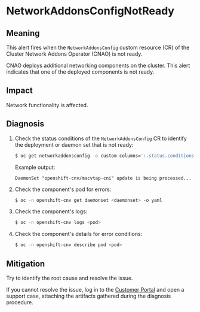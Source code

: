 # NetworkAddonsConfigNotReady

## Meaning

This alert fires when the `NetworkAddonsConfig` custom resource (CR) of the
Cluster Network Addons Operator (CNAO) is not ready.

CNAO deploys additional networking components on the cluster. This alert
indicates that one of the deployed components is not ready.

## Impact

Network functionality is affected.

## Diagnosis

1. Check the status conditions of the `NetworkAddonsConfig` CR to identify the
deployment or daemon set that is not ready:

   ```bash
   $ oc get networkaddonsconfig -o custom-columns=':.status.conditions[*].message' | tr -d '\n'
   ```

   Example output:

   ```text
   DaemonSet "openshift-cnv/macvtap-cni" update is being processed...
   ```

2. Check the component's pod for errors:

   ```bash
   $ oc -n openshift-cnv get daemonset <daemonset> -o yaml
   ```

3. Check the component's logs:

   ```bash
   $ oc -n openshift-cnv logs <pod>
   ```

4. Check the component's details for error conditions:

   ```bash
   $ oc -n openshift-cnv describe pod <pod>
   ```

## Mitigation

Try to identify the root cause and resolve the issue.

If you cannot resolve the issue, log in to the
[Customer Portal](https://access.redhat.com) and open a support case,
attaching the artifacts gathered during the diagnosis procedure.